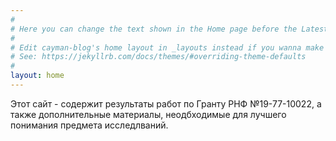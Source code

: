 ```yaml
---
#
# Here you can change the text shown in the Home page before the Latest Posts section.
#
# Edit cayman-blog's home layout in _layouts instead if you wanna make some changes
# See: https://jekyllrb.com/docs/themes/#overriding-theme-defaults
#
layout: home
---
```


Этот сайт - содержит результаты работ по Гранту РНФ №19-77-10022, а также дополнительные материалы, неодбходимые для лучшего понимания предмета исследлваний.